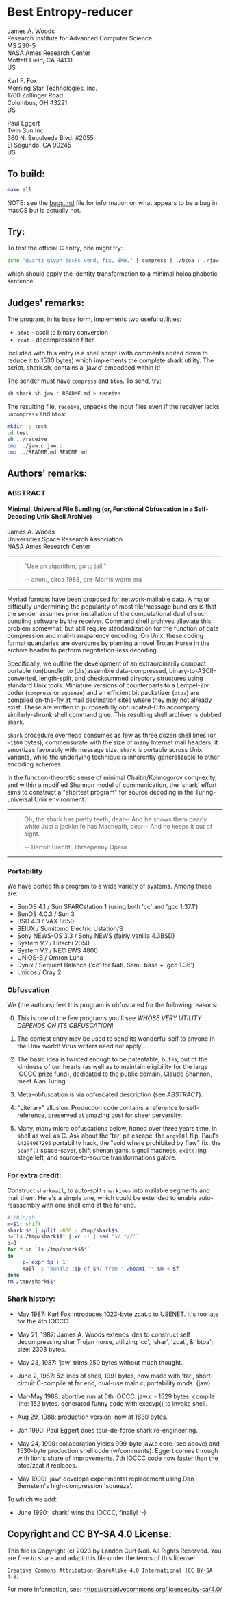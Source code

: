 # Best Entropy-reducer

James A. Woods  
Research Institute for Advanced Computer Science  
MS 230-5  
NASA Ames Research Center  
Moffett Field, CA 94131  
US  

Karl F. Fox  
Morning Star Technologies, Inc.  
1760 Zollinger Road  
Columbus, OH 43221  
US  

Paul Eggert  
Twin Sun Inc.  
360 N. Sepulveda Blvd. #2055  
El Segundo, CA 90245  
US  

## To build:

```sh
make all
```

NOTE: see the [bugs.md](/bugs.md) file for information on what appears to be a
bug in macOS but is actually not.

## Try:

To test the official C entry, one might try:

```sh
echo "Quartz glyph jocks vend, fix, BMW." | compress | ./btoa | ./jaw
```

which should apply the identity transformation to a minimal holoalphabetic
sentence.

## Judges' remarks:


The program, in its base form, implements two useful utilities:


- `atob` - ascii to binary conversion
- `zcat` - decompression filter

Included with this entry is a shell script (with comments edited down to reduce
it to 1530 bytes) which implements the complete shark utility. The script,
shark.sh, contains a 'jaw.c' embedded within it!

The sender must have `compress` and `btoa`. To send, try:

```sh
sh shark.sh jaw.* README.md > receive
```

The resulting file, `receive`, unpacks the input files
even if the receiver lacks `uncompress` and `btoa`:

```sh
mkdir -p test
cd test
sh ../receive
cmp ../jaw.c jaw.c
cmp ../README.md README.md
```

## Authors' remarks:

### ABSTRACT

#### Minimal, Universal File Bundling (or, Functional Obfuscation in a Self-Decoding Unix Shell Archive)
 
James A. Woods  
Universities Space Research Association  
NASA Ames Research Center  

---

> "Use an algorithm, go to jail."
> 			
> -- anon., circa 1988, pre-Morris worm era

----

Myriad formats have been proposed for network-mailable data. A major difficulty
undermining the popularity of most file/message bundlers is that the sender
assumes prior installation of the computational dual of such bundling software
by the receiver. Command shell archives alleviate this problem somewhat, but
still require standardization for the function of data compression and
mail-transparency encoding. On Unix, these coding format quandaries are overcome
by planting a novel Trojan Horse in the archive header to perform
negotiation-less decoding.

Specifically, we outline the development of an extraordinarily compact portable
(un)bundler to (dis)assemble data-compressed, binary-to-ASCII-converted,
length-split, and checksummed directory structures using standard Unix tools.
Miniature versions of counterparts to a Lempel-Ziv coder (`compress` or
`squeeze`) and an efficient bit packetizer (`btoa`) are compiled on-the-fly at
mail destination sites where they may not already exist. These are written in
purposefully obfuscated-C to accompany similarly-shrunk shell command glue. This
resulting shell archiver is dubbed `shark`.

`shark` procedure overhead consumes as few as three dozen shell lines (or
`~1100` bytes), commensurate with the size of many Internet mail headers; it
amortizes favorably with message size. `shark` is portable across Unix
variants, while the underlying technique is inherently generalizable to other
encoding schemes.

In the function-theoretic sense of minimal Chaitin/Kolmogorov complexity, and
within a modified Shannon model of communication, the 'shark' effort aims to
construct a "shortest program" for source decoding in the Turing-universal Unix
environment.

----------------------------------------------

>   Oh, the shark has pretty teeth, dear--
>   And he shows them pearly white
>   Just a jackknife has Macheath, dear--
>   And he keeps it out of sight.
>   
>   -- Bertolt Brecht, Threepenny Opera

----------------------------------------------

### Portability

We have ported this program to a wide variety of systems. Among
these are:

- SunOS 4.1 / Sun SPARCstation 1 (using both 'cc' and 'gcc 1.37.1')
- SunOS 4.0.3 / Sun 3
- BSD 4.3 / VAX 8650
- SEIUX / Sumitomo Electric Ustation/S
- Sony NEWS-OS 3.3 / Sony NEWS (fairly vanilla 4.3BSD)
- System V.? / Hitachi 2050
- System V.? / NEC EWS 4800
- UNIOS-B / Omron Luna
- Dynix / Sequent Balance ('cc' for Natl. Semi. base + 'gcc 1.36')
- Unicos / Cray 2

### Obfuscation

We (the authors) feel this program is obfuscated for the
following reasons:


0. This is one of the few programs you'll see _WHOSE VERY UTILITY DEPENDS ON ITS
OBFUSCATION_!

1. The contest entry may be used to send its wonderful self to anyone in the
Unix world! Virus writers need not apply...

2. The basic idea is twisted enough to be patentable, but is, out of the
kindness of our hearts (as well as to maintain eligibility for the large IOCCC
prize fund), dedicated to the public domain. Claude Shannon, meet Alan Turing.

3. Meta-obfuscation is via obfuscated description (see _ABSTRACT_).

4. "Literary" allusion. Production code contains a reference to self-reference,
preserved at amazing cost for sheer perversity.

5. Many, many micro obfuscations below, honed over three years time, in shell as
well as C. Ask about the 'tar' pit escape, the `argv[0]` flip, Paul's
`&4294967295` portability hack, the "void where prohibited by flaw" fix, the
`scanf()` space-saver, shift shenanigans, signal madness, `exit()`ing stage
left, and source-to-source transformations galore.

### For extra credit:

Construct `sharkmail`, to auto-split `sharkives` into mailable segments and mail
them. Here's a simple one, which could be extended to enable auto-reassembly
with one shell cmd at the far end.

```sh
#!/bin/sh
m=$1; shift
shark $* | split -800 - /tmp/shark$$
n=`ls /tmp/shark$$* | wc -l | sed 's/ *//'`
p=0
for f in `ls /tmp/shark$$*`
do
     p=`expr $p + 1`
     mail -s "bundle ($p of $n) from '`whoami`'" $m < $f
done
rm /tmp/shark$$*
```


### Shark history:

- May 1987: Karl Fox introduces 1023-byte zcat.c to USENET.
	     It's too late for the 4th IOCCC.

- May 21, 1987: James A. Woods extends idea to construct self
	     decompressing shar Trojan horse, utilizing 'cc', 'shar',
	     'zcat', & 'btoa'; size: 2303 bytes.

- May 23, 1987: 'jaw' trims 250 bytes without much thought.

- June 2, 1987: 52 lines of shell, 1991 bytes, now made with 'tar',
	     short-circuit C-compile at far end, dual-use main.c,
	     portability mods. (jaw)

- Mar-May 1988: abortive run at 5th IOCCC.
	     jaw.c - 1529 bytes. compile line: 152 bytes.
	     generated funny code with execvp() to invoke shell.

- Aug 29, 1988: production version, now at 1830 bytes.

- Jan 1990: Paul Eggert does tour-de-force shark re-engineering.

- May 24, 1990: collaboration yields 999-byte jaw.c core (see above)
	     and 1530-byte production shell code (w/comments).
	     Eggert comes through with lion's share of improvements.
	     7th IOCCC code now faster than the btoa/zcat it replaces.

- May 1990: 'jaw' develops experimental replacement using
	     Dan Bernstein's high-compression 'squeeze'.


To which we add:

- June 1990: 'shark' wins the IOCCC, finally! :-)

## Copyright and CC BY-SA 4.0 License:

This file is Copyright (c) 2023 by Landon Curt Noll.  All Rights Reserved.
You are free to share and adapt this file under the terms of this license:

    Creative Commons Attribution-ShareAlike 4.0 International (CC BY-SA 4.0)

For more information, see: https://creativecommons.org/licenses/by-sa/4.0/
